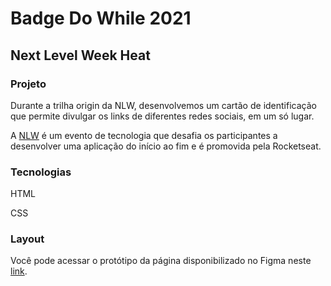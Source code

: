 # Badge Do While 2021
## Next Level Week Heat


### Projeto


Durante a trilha origin da NLW, desenvolvemos um cartão de identificação que permite divulgar os links de diferentes redes sociais, em um só lugar.

A [NLW](https://nextlevelweek.com/inscricao/7) é um evento de tecnologia que desafia os participantes a desenvolver uma aplicação do início ao fim e é promovida pela Rocketseat.

### Tecnologias

HTML

CSS

### Layout

Você pode acessar o protótipo da página disponibilizado no Figma neste [link](https://www.figma.com/file/EdsKUxiNYw05PwpNHmxp2F/%5BNLW-Heat---Mission%3A-Origin%5D-DoWhile2021-(Community)?node-id=0%3A1).

